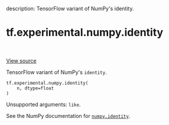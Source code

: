 description: TensorFlow variant of NumPy's identity.

<div itemscope itemtype="http://developers.google.com/ReferenceObject">
<meta itemprop="name" content="tf.experimental.numpy.identity" />
<meta itemprop="path" content="Stable" />
</div>

# tf.experimental.numpy.identity

<!-- Insert buttons and diff -->

<table class="tfo-notebook-buttons tfo-api nocontent" align="left">

</table>

<a target="_blank" href="/code/stable/tensorflow/python/ops/numpy_ops/np_array_ops.py">View source</a>



TensorFlow variant of NumPy's `identity`.

<pre class="devsite-click-to-copy prettyprint lang-py tfo-signature-link">
<code>tf.experimental.numpy.identity(
    n, dtype=float
)
</code></pre>



<!-- Placeholder for "Used in" -->

Unsupported arguments: `like`.

See the NumPy documentation for [`numpy.identity`](https://numpy.org/doc/1.16/reference/generated/numpy.identity.html).